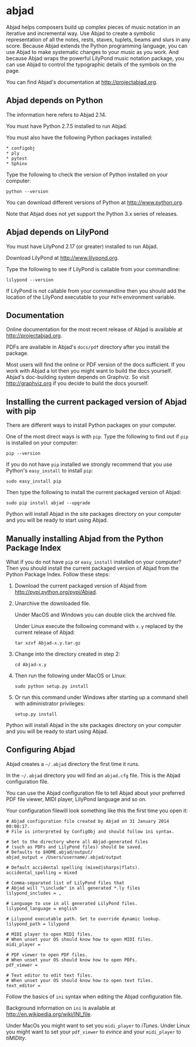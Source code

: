 abjad
=====

Abjad helps composers build up complex pieces of music notation in an iterative
and incremental way. Use Abjad to create a symbolic representation of all the
notes, rests, staves, tuplets, beams and slurs in any score. Because Abjad
extends the Python programming language, you can use Abjad to make systematic
changes to your music as you work. And because Abjad wraps the powerful
LilyPond music notation package, you can use Abjad to control the typographic
details of the symbols on the page.

You can find Abjad's documentation at http://projectabjad.org.


Abjad depends on Python
-----------------------

The information here refers to Abjad 2.14.

You must have Python 2.7.5 installed to run Abjad.

You must also have the following Python packages installed:

    * configobj
    * ply
    * pytest
    * Sphinx

Type the following to check the version of Python installed on your computer:

    python --version

You can download different versions of Python at http://www.python.org.

Note that Abjad does not yet support the Python 3.x series of releases.


Abjad depends on LilyPond
-------------------------

You must have LilyPond 2.17 (or greater) installed to run Abjad.

Download LilyPond at http://www.lilypond.org.

Type the following to see if LilyPond is callable from your commandline:

    lilypond --version

If LilyPond is not callable from your commandline then you should add the
location of the LilyPond executable to your ``PATH`` environment variable.


Documentation
-------------

Online documentation for the most recent release of Abjad is available at
http://projectabjad.org.

PDFs are available in Abjad's ``docs/pdf`` directory after you install
the package.

Most users will find the online or PDF version of the docs sufficient. If you
work with Abjad a lot then you might want to build the docs yourself. Abjad's
doc-building system depends on Graphviz. So visit http://graphviz.org if you
decide to build the docs yourself. 


Installing the current packaged version of Abjad with pip
---------------------------------------------------------

There are different ways to install Python packages on your computer.

One of the most direct ways is with ``pip``.  Type the following to find out if
``pip`` is installed on your computer:

    pip --version

If you do not have ``pip`` installed we strongly recommend that you use
Python's ``easy_install`` to install ``pip``:

    sudo easy_install pip

Then type the following to install the current packaged version of Abjad:

    sudo pip install abjad --upgrade

Python will install Abjad in the site packages directory on your computer and
you will be ready to start using Abjad.


Manually installing Abjad from the Python Package Index
-------------------------------------------------------

What if you do not have ``pip`` or ``easy_install`` installed on your computer?
Then you should install the current packaged version of Abjad from the Python
Package Index. Follow these steps:

1.  Download the current packaged version of Abjad from 
    http://pypi.python.org/pypi/Abjad.

2.  Unarchive the downloaded file.

    Under MacOS and Windows you can double click the archived file.

    Under Linux execute the following command with ``x.y`` replaced by 
    the current release of Abjad:
    
        tar xzvf Abjad-x.y.tar.gz
    
3.  Change into the directory created in step 2:

        cd Abjad-x.y

4.  Then run the following under MacOS or Linux:

        sudo python setup.py install

5.  Or run this command under Windows after starting up a command shell 
    with administrator privileges:

        setup.py install

Python will install Abjad in the site packages directory on your computer and
you will be ready to start using Abjad.


Configuring Abjad
-----------------

Abjad creates a ``~/.abjad`` directory the first time it runs.

In the ``~/.abjad`` directory you will find an ``abjad.cfg`` file. This is the
Abjad configuration file.

You can use the Abjad configuration file to tell Abjad about your preferred PDF
file viewer, MIDI player, LilyPond language and so on.

Your configuration filewill look something like this the first time you open
it:

    # Abjad configuration file created by Abjad on 31 January 2014 00:08:17.
    # File is interpreted by ConfigObj and should follow ini syntax.

    # Set to the directory where all Abjad-generated files
    # (such as PDFs and LilyPond files) should be saved.
    # Defaults to $HOME.abjad/output/
    abjad_output = /Users/username/.abjad/output

    # Default accidental spelling (mixed|sharps|flats).
    accidental_spelling = mixed

    # Comma-separated list of LilyPond files that 
    # Abjad will "\include" in all generated *.ly files
    lilypond_includes = ,

    # Language to use in all generated LilyPond files.
    lilypond_language = english

    # Lilypond executable path. Set to override dynamic lookup.
    lilypond_path = lilypond

    # MIDI player to open MIDI files.
    # When unset your OS should know how to open MIDI files.
    midi_player = 

    # PDF viewer to open PDF files.
    # When unset your OS should know how to open PDFs.
    pdf_viewer = 

    # Text editor to edit text files.
    # When unset your OS should know how to open text files.
    text_editor = 

Follow the basics of ``ini`` syntax when editing the Abjad configuration file.

Background information on ``ini`` is available at
http://en.wikipedia.org/wiki/INI_file.

Under MacOs you might want to set you ``midi_player`` to *iTunes*. Under Linux
you might want to set your ``pdf_viewer`` to *evince* and your ``midi_player``
to *tiMIDIty*.
